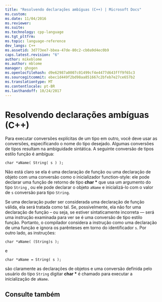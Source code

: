 ```yaml
---
title: "Resolvendo declarações ambíguas (C++) | Microsoft Docs"
ms.custom: 
ms.date: 11/04/2016
ms.reviewer: 
ms.suite: 
ms.technology: cpp-language
ms.tgt_pltfrm: 
ms.topic: language-reference
dev_langs: C++
ms.assetid: 3d773ee7-bbea-47de-80c2-cb0a9d4ec0b9
caps.latest.revision: "6"
author: mikeblome
ms.author: mblome
manager: ghogen
ms.openlocfilehash: d9e62987a0007c01499cf4e4477d643fff9f65c3
ms.sourcegitcommit: ebec1d449f2bd98aa851667c2bfeb7e27ce657b2
ms.translationtype: MT
ms.contentlocale: pt-BR
ms.lasthandoff: 10/24/2017
---
```

# <a name="resolving-ambiguous-declarations-c"></a>Resolvendo declarações ambíguas (C++)
Para executar conversões explícitas de um tipo em outro, você deve usar as conversões, especificando o nome do tipo desejado. Algumas conversões de tipos resultam na ambiguidade sintática. A seguinte conversão de tipos estilo função é ambígua:  
  
```  
char *aName( String( s ) );  
```  
  
 Não está claro se ela é uma declaração de função ou uma declaração de objeto com uma conversão como o inicializador function-style: ele pode declarar uma função de retorno de tipo **char \***  que usa um argumento do tipo `String` , ou ele pode declarar o objeto `aName` e inicializá-lo com o valor de `s` conversão para tipo `String`.  
  
 Se uma declaração puder ser considerada uma declaração de função válida, ela será tratada como tal. Se, possivelmente, ela não for uma declaração de função – ou seja, se estiver sintaticamente incorreta — será uma instrução examinada para ver se é uma conversão de tipo estilo função. Portanto, o compilador considera a instrução como uma declaração de uma função e ignora os parênteses em torno do identificador `s`. Por outro lado, as instruções:  
  
```  
char *aName( (String)s );  
```  
  
 e  
  
```  
char *aName = String( s );  
```  
  
 são claramente as declarações de objetos e uma conversão definida pelo usuário do tipo `String` digitar **char \***  é chamado para executar a inicialização de `aName`.  
  
## <a name="see-also"></a>Consulte também  
 